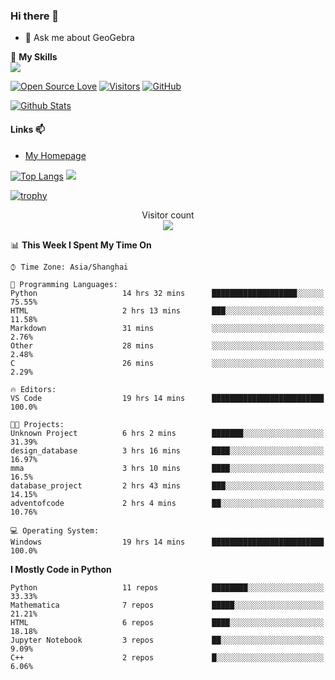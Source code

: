 ### Hi there 👋

<!--
**wuyudi/wuyudi** is a ✨ _special_ ✨ repository because its `README.md` (this file) appears on your GitHub profile.

Here are some ideas to get you started:

- 🔭 I’m currently working on ...
- 🌱 I’m currently learning ...
- 👯 I’m looking to collaborate on ...
- 🤔 I’m looking for help with ...

- 📫 How to reach me: ...
- 😄 Pronouns: ...
- ⚡ Fun fact: ...
-->

- 💬 Ask me about GeoGebra

🌟 **My Skills**  
![](https://img.shields.io/badge/-Python-3e74a2?style=flat-square&logo=Python&logoColor=fff)

[![Open Source Love](https://badges.frapsoft.com/os/v1/open-source.svg?v=103)](https://github.com/wuyudi/)
[![Visitors](https://visitor-badge.glitch.me/badge?page_id=wuyudi.wuyudi)](https://github.com/wuyudi/)
[![GitHub](https://img.shields.io/github/followers/wuyudi.svg?lable=GitHub&style=social)](https://github.com/wuyudi/)

[![Github Stats](https://github-readme-stats.vercel.app/api?username=wuyudi&show_icons=true)](https://github.com/wuyudi/)

#### Links 📫

* [My Homepage](https://wuyudi.github.io/blog/)

[![Top Langs](https://github-readme-stats.vercel.app/api/top-langs/?username=wuyudi&hide=HTML)](https://github.com/wuyudi/github-readme-stats)  ![](https://aster-readme.vercel.app/api/top-langs/?username=wuyudi&exclude_lang=html&layout=compact)

[![trophy](https://github-profile-trophy.vercel.app/?username=wuyudi&theme=onedark)](https://github.com/ryo-ma/github-profile-trophy)

<p align="center"> 
  Visitor count<br>
  <img src="https://profile-counter.glitch.me/wuyudi/count.svg" />
</p>

<!--START_SECTION:waka-->
📊 **This Week I Spent My Time On** 

```text
⌚︎ Time Zone: Asia/Shanghai

💬 Programming Languages: 
Python                   14 hrs 32 mins      ███████████████████░░░░░░   75.55% 
HTML                     2 hrs 13 mins       ███░░░░░░░░░░░░░░░░░░░░░░   11.58% 
Markdown                 31 mins             ░░░░░░░░░░░░░░░░░░░░░░░░░   2.76% 
Other                    28 mins             ░░░░░░░░░░░░░░░░░░░░░░░░░   2.48% 
C                        26 mins             ░░░░░░░░░░░░░░░░░░░░░░░░░   2.29%

🔥 Editors: 
VS Code                  19 hrs 14 mins      █████████████████████████   100.0%

🐱‍💻 Projects: 
Unknown Project          6 hrs 2 mins        ███████░░░░░░░░░░░░░░░░░░   31.39% 
design_database          3 hrs 16 mins       ████░░░░░░░░░░░░░░░░░░░░░   16.97% 
mma                      3 hrs 10 mins       ████░░░░░░░░░░░░░░░░░░░░░   16.5% 
database_project         2 hrs 43 mins       ███░░░░░░░░░░░░░░░░░░░░░░   14.15% 
adventofcode             2 hrs 4 mins        ██░░░░░░░░░░░░░░░░░░░░░░░   10.76%

💻 Operating System: 
Windows                  19 hrs 14 mins      █████████████████████████   100.0%

```

**I Mostly Code in Python** 

```text
Python                   11 repos            ████████░░░░░░░░░░░░░░░░░   33.33% 
Mathematica              7 repos             █████░░░░░░░░░░░░░░░░░░░░   21.21% 
HTML                     6 repos             ████░░░░░░░░░░░░░░░░░░░░░   18.18% 
Jupyter Notebook         3 repos             ██░░░░░░░░░░░░░░░░░░░░░░░   9.09% 
C++                      2 repos             █░░░░░░░░░░░░░░░░░░░░░░░░   6.06%

```



<!--END_SECTION:waka-->
